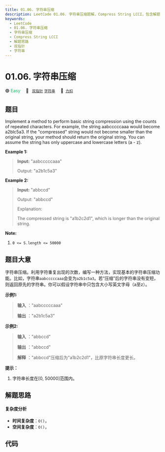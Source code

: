 ```yaml
---
title: 01.06. 字符串压缩
description: LeetCode 01.06. 字符串压缩题解，Compress String LCCI，包含解题思路、复杂度分析以及完整的 JavaScript 代码实现。
keywords:
  - LeetCode
  - 01.06. 字符串压缩
  - 字符串压缩
  - Compress String LCCI
  - 解题思路
  - 双指针
  - 字符串
---
```


# 01.06. 字符串压缩

🟢 <font color=#15bd66>Easy</font>&emsp; 🔖&ensp; [`双指针`](/tag/two-pointers.md) [`字符串`](/tag/string.md)&emsp; 🔗&ensp;[`力扣`](https://leetcode.cn/problems/compress-string-lcci)

## 题目

Implement a method to perform basic string compression using the counts of
repeated characters. For example, the string aabcccccaaa would become
a2blc5a3. If the "compressed" string would not become smaller than the
original string, your method should return the original string. You can assume
the string has only uppercase and lowercase letters (a - z).

**Example 1:**

> 
> 
> 
> 
> 
> **Input:** "aabcccccaaa"
> 
> Output: "a2b1c5a3"

**Example 2:**

> 
> 
> 
> 
> 
> **Input:** "abbccd"
> 
> Output: "abbccd"
> 
> Explanation:
> 
> The compressed string is "a1b2c2d1", which is longer than the original string.
> 
> 



**Note:**

  1. `0 <= S.length <= 50000`


## 题目大意

字符串压缩。利用字符重复出现的次数，编写一种方法，实现基本的字符串压缩功能。比如，字符串`aabcccccaaa`会变为`a2b1c5a3`。若“压缩”后的字符串没有变短，则返回原先的字符串。你可以假设字符串中只包含大小写英文字母（a至z）。

**示例1:**

> 
> 
> 
> 
> 
> **输入** ："aabcccccaaa"
> 
> **输出** ："a2b1c5a3"
> 
> 

**示例2:**

> 
> 
> 
> 
> 
> **输入** ："abbccd"
> 
> **输出** ："abbccd"
> 
> **解释** ："abbccd"压缩后为"a1b2c2d1"，比原字符串长度更长。
> 
> 

**提示：**

  1. 字符串长度在[0, 50000]范围内。


## 解题思路

#### 复杂度分析

- **时间复杂度**：`O()`，
- **空间复杂度**：`O()`，

## 代码

```javascript

```
